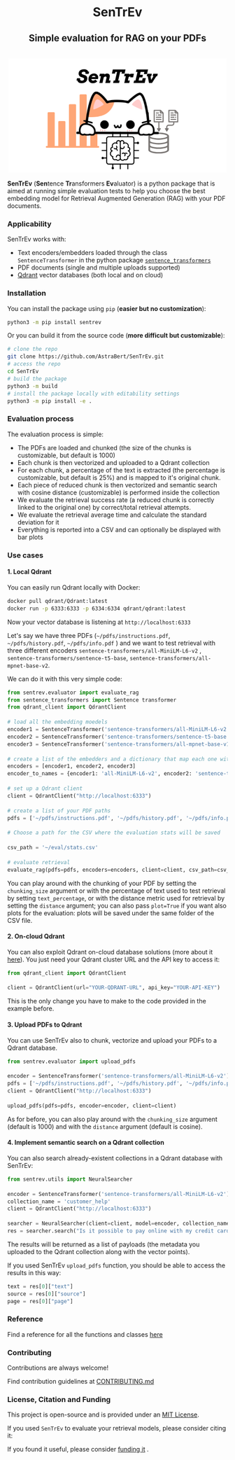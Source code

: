 <div align="center">
<h1>SenTrEv</h1>
<h2>Simple evaluation for RAG on your PDFs</h2>
</div>
<br>
<div align="center">
    <img src="https://raw.githubusercontent.com/AstraBert/SenTrEv/main/logo.png" alt="SenTrEv Logo">
</div>

**SenTrEv** (**Sen**tence **Tr**ansformers **Ev**aluator) is a python package that is aimed at running simple evaluation tests to help you choose the best embedding model for Retrieval Augmented Generation (RAG) with your PDF documents.

### Applicability

SenTrEv works with:

- Text encoders/embedders loaded through the class `SentenceTransformer` in the python package [`sentence_transformers`](https://sbert.net/) 
- PDF documents (single and multiple uploads supported)
- [Qdrant](https://qdrant.tech) vector databases (both local and on cloud)

### Installation

You can install the package using `pip` (**easier but no customization**):

```bash
python3 -m pip install sentrev
```

Or you can build it from the source code (**more difficult but customizable**):

```bash
# clone the repo
git clone https://github.com/AstraBert/SenTrEv.git
# access the repo
cd SenTrEv
# build the package
python3 -m build
# install the package locally with editability settings
python3 -m pip install -e .
```

### Evaluation process

The evaluation process is simple:

- The PDFs are loaded and chunked (the size of the chunks is customizable, but default is 1000) 
- Each chunk is then vectorized and uploaded to a Qdrant collection
- For each chunk, a percentage of the text is extracted (the percentage is customizable, but default is 25%) and is mapped to it's original chunk.
- Each piece of reduced chunk is then vectorized and semantic search with cosine distance (customizable) is performed inside the collection
- We evaluate the retrieval success rate (a reduced chunk is correctly linked to the original one) by correct/total retrieval attempts.
- We evaluate the retrieval average time and calculate the standard deviation for it
- Everything is reported into a CSV and can optionally be displayed with bar plots

### Use cases

#### 1. Local Qdrant

You can easily run Qdrant locally with Docker:

```bash
docker pull qdrant/Qdrant:latest
docker run -p 6333:6333 -p 6334:6334 qdrant/qdrant:latest
```

Now your vector database is listening at `http://localhost:6333`

Let's say we have three PDFs (`~/pdfs/instructions.pdf`, `~/pdfs/history.pdf`, `~/pdfs/info.pdf` ) and we want to test retrieval with three different encoders `sentence-transformers/all-MiniLM-L6-v2` , `sentence-transformers/sentence-t5-base`, `sentence-transformers/all-mpnet-base-v2`. 

We can do it with this very simple code:

```python
from sentrev.evaluator import evaluate_rag
from sentence_transformers import Sentence transformer
from qdrant_client import QdrantClient

# load all the embedding moedels
encoder1 = SentenceTransformer('sentence-transformers/all-MiniLM-L6-v2')
encoder2 = SentenceTransformer('sentence-transformers/sentence-t5-base')
encoder3 = SentenceTransformer('sentence-transformers/all-mpnet-base-v1')

# create a list of the embedders and a dictionary that map each one with its name for the stats report which will be output by SenTrEv
encoders = [encoder1, encoder2, encoder3]
encoder_to_names = {encoder1: 'all-MiniLM-L6-v2', encoder2: 'sentence-t5-base', encoder3: 'all-mpnet-base-v1'}

# set up a Qdrant client
client = QdrantClient("http://localhost:6333")

# create a list of your PDF paths
pdfs = ['~/pdfs/instructions.pdf', '~/pdfs/history.pdf', '~/pdfs/info.pdf']

# Choose a path for the CSV where the evaluation stats will be saved

csv_path = '~/eval/stats.csv'

# evaluate retrieval
evaluate_rag(pdfs=pdfs, encoders=encoders, client=client, csv_path=csv_path)
```
 
You can play around with the chunking of your PDF by setting the `chunking_size` argument or with the percentage of text used to test retrieval by setting `text_percentage`, or with the distance metric used for retrieval by setting the `distance` argument; you can also pass `plot=True` if you want also plots for the evaluation: plots will be saved under the same folder of the CSV file.

#### 2. On-cloud Qdrant

You can also exploit Qdrant on-cloud database solutions (more about it [here](https://qdrant.tech)). You just need your Qdrant cluster URL and the API key to access it:

```python
from qdrant_client import QdrantClient

client = QdrantClient(url="YOUR-QDRANT-URL", api_key="YOUR-API-KEY")
```

This is the only change you have to make to the code provided in the example before.

#### 3. Upload PDFs to Qdrant

You can use SenTrEv also to chunk, vectorize and upload your PDFs to a Qdrant database.

```python
from sentrev.evaluator import upload_pdfs

encoder = SentenceTransformer('sentence-transformers/all-MiniLM-L6-v2')
pdfs = ['~/pdfs/instructions.pdf', '~/pdfs/history.pdf', '~/pdfs/info.pdf']
client = QdrantClient("http://localhost:6333")

upload_pdfs(pdfs=pdfs, encoder=encoder, client=client)
```

As for before, you can also play around with the `chunking_size` argument (default is 1000) and with the `distance` argument (default is cosine).

#### 4. Implement semantic search on a Qdrant collection

You can also search already-existent collections in a Qdrant database with SenTrEv:

```python
from sentrev.utils import NeuralSearcher

encoder = SentenceTransformer('sentence-transformers/all-MiniLM-L6-v2')
collection_name = 'customer_help'
client = QdrantClient("http://localhost:6333")

searcher = NeuralSearcher(client=client, model=encoder, collection_name=collection_name)
res = searcher.search("Is it possible to pay online with my credit card?", limit=5)
```

The results will be returned as a list of payloads (the metadata you uploaded to the Qdrant collection along with the vector points).

If you used SenTrEv `upload_pdfs` function, you should be able to access the results in this way:

```python
text = res[0]["text"]
source = res[0]["source"]
page = res[0]["page"]
```

### Reference

Find a reference for all the functions and classes [here](https://github.com/AstraBert/SenTrEv/tree/main/REFERENCE.md)


### Contributing

Contributions are always welcome!

Find contribution guidelines at [CONTRIBUTING.md](https://github.com/AstraBert/SenTrEv/tree/main/CONTRIBUTING.md)
### License, Citation and Funding

This project is open-source and is provided under an [MIT License](https://github.com/AstraBert/SenTrEv/tree/main/LICENSE).

If you used `SenTrEv` to evaluate your retrieval models, please consider citing it:

If you found it useful, please consider [funding it](https://github.com/sponsors/AstraBert) .

